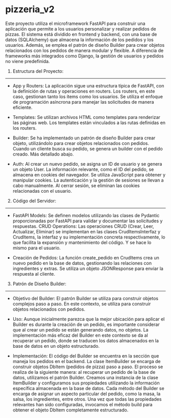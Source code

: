 # pizzeria_v2

Este proyecto utiliza el microframework FastAPI para construir una aplicación que permite a los usuarios personalizar y realizar pedidos de pizzas. El sistema está dividido en frontend y backend, con una base de datos (SQLAlchemy) que almacena la información de los pedidos y los usuarios. Además, se emplea el patrón de diseño Builder para crear objetos relacionados con los pedidos de manera modular y flexible.
A diferencia de frameworks más integrados como Django, la gestión de usuarios y pedidos no viene predefinida.


1. Estructura del Proyecto:
------------------------------

- App y Routers: La aplicación sigue una estructura típica de FastAPI, con la definición de rutas y operaciones en routers. Los routers, en este caso, gestionan tanto los ítems como los usuarios. Se utiliza el enfoque de programación asíncrona para manejar las solicitudes de manera eficiente.

- Templates: Se utilizan archivos HTML como templates para renderizar las páginas web. Los templates están vinculados a las rutas definidas en los routers. 

- Builder: Se ha implementado un patrón de diseño Builder para crear objeto, utilizándolo para crear objetos relacionados con pedidos. Cuando un cliente busca su pedido, se genera un builder con el pedido creado. Más detallado abajo.

- Auth: Al crear un nuevo pedido, se asigna un ID de usuario y se genera un objeto User. La información relevante, como el ID del pedido, se almacena en cookies del navegador.
  Se utiliza JavaScript para obtener y manipular cookies. La autenticación y la gestión de sesiones se llevan a cabo manualmente. Al cerrar sesión, se eliminan las cookies relacionadas con el usuario.



2. Código del Servidor:
------------------------------

- FastAPI Models: Se definen modelos utilizando las clases de Pydantic proporcionadas por FastAPI para validar y documentar las solicitudes y respuestas.
CRUD Operations: Las operaciones CRUD (Crear, Leer, Actualizar, Eliminar) se implementan en las clases CrudItemsInterfaz y CrudItems, la interfaz y su implementación concreta respectivamente, lo que facilita la expansión y mantenimiento del código. Y se hace lo mismo para el usuario.

- Creación de Pedidos: La función create_pedido en CrudItems crea un nuevo pedido en la base de datos, gestionando las relaciones con ingredientes y extras. Se utiliza un objeto JSONResponse para enviar la respuesta al cliente.

3. Patrón de Diseño Builder:
------------------------------

- Objetivo del Builder: El patrón Builder se utiliza para construir objetos complejos paso a paso. En este contexto, se utiliza para construir objetos relacionados con pedidos.

- Uso: Aunque inicialmente parezca que la mejor ubicación para aplicar el Builder es durante la creación de un pedido, es importante considerar que al crear un pedido se están generando datos, no objetos. La implementación más eficaz del Builder en este contexto se da al recuperar un pedido, donde se traducen los datos almacenados en la base de datos en un objeto estructurado.

- Implementación: El código del Builder se encuentra en la sección que maneja los pedidos en el backend. La clase ItemBuilder se encarga de construir objetos DbItem (pedidos de pizza) paso a paso.
  El proceso se realiza de la siguiente manera: al recuperar un pedido de la base de datos, utilizamos el patrón Builder. Creamos una instancia de la clase ItemBuilder y configuramos sus propiedades utilizando la información específica almacenada en la base de datos. Cada método del Builder se encarga de asignar un aspecto particular del pedido, como la masa, la salsa, los ingredientes, entre otros. Una vez que todas las propiedades relevantes han sido configuradas, invocamos el método build para obtener el objeto DbItem completamente estructurado.
